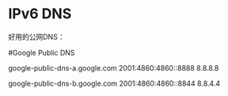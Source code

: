 # IPv6 DNS

好用的公网DNS：

#Google Public DNS

google-public-dns-a.google.com  2001:4860:4860::8888   8.8.8.8   

google-public-dns-b.google.com  2001:4860:4860::8844   8.8.4.4